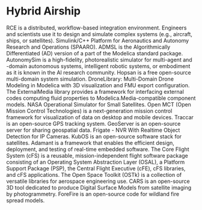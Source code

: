 # Hybrid Airship

RCE is a distributed, workflow-based integration environment. Engineers and scientists use it to design and simulate complex systems (e.g., aircraft, ships, or satellites). Simulink/C++ Platform for Aeronautics and Autonomy Research and Operations (SPAARO). ADMSL is the Algorithmically Differentiated (AD) version of a part of the Modelica standard package. AutonomySim is a high-fidelity, photorealistic simulator for multi-agent and -domain autonomous systems, intelligent robotic systems, or embodiment as it is known in the AI research community. Hopsan is a free open-source multi-domain system simulation. DroneLibrary: Multi-Domain Drone Modeling in Modelica with 3D visualization and FMU export configuration. The ExternalMedia library provides a framework for interfacing external codes computing fluid properties to Modelica.Media-compatible component models. NASA Operational Simulator for Small Satellites. Open MCT (Open Mission Control Technologies) is a next-generation mission control framework for visualization of data on desktop and mobile devices. Traccar is an open-source GPS tracking system. GeoServer is an open-source server for sharing geospatial data. Frigate - NVR With Realtime Object Detection for IP Cameras. KubOS is an open-source software stack for satellites. Adamant is a framework that enables the efficient design, deployment, and testing of real-time embedded software. The Core Flight System (cFS) is a reusable, mission-independent flight software package consisting of an Operating System Abstraction Layer (OSAL), a Platform Support Package (PSP), the Central Flight Executive (cFE), cFS libraries, and cFS applications. The Open Space Toolkit (OSTk) is a collection of versatile libraries for aerospace engineering use. CARS is an open-source 3D tool dedicated to produce Digital Surface Models from satellite imaging by photogrammetry. ForeFire is an open-source code for wildland fire spread models.